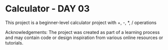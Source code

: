 # Calculator - DAY 03

This project is a beginner-level calculator project with +, -, *, / operations

Acknowledgements: The project was created as part of a learning process and may contain code or design inspiration from various online resources or tutorials.